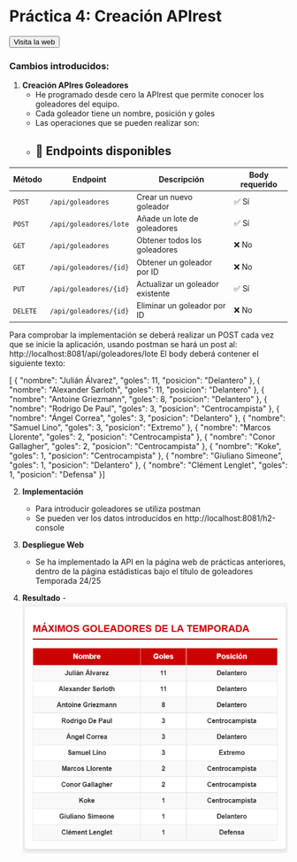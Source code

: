 # Práctica 4: Creación APIrest

<a href="https://mrandy5.github.io/index.html#inicio" target="_blank">
    <button>Visita la web</button>
</a>

### Cambios introducidos:

1. **Creación APIres Goleadores**
   - He programado desde cero la APIrest que permite conocer los     goleadores del equipo.
   - Cada goleador tiene un nombre, posición y goles
   - Las operaciones que se pueden realizar son:
   - ## 🧪 Endpoints disponibles

| Método   | Endpoint                | Descripción                      | Body requerido |
|----------|-------------------------|----------------------------------|----------------|
| `POST`   | `/api/goleadores`       | Crear un nuevo goleador          | ✅ Sí           |
| `POST`   | `/api/goleadores/lote`  | Añade un lote de goleadores      | ✅ Sí           |
| `GET`    | `/api/goleadores`       | Obtener todos los goleadores     | ❌ No           |
| `GET`    | `/api/goleadores/{id}`  | Obtener un goleador por ID       | ❌ No           |
| `PUT`    | `/api/goleadores/{id}`  | Actualizar un goleador existente | ✅ Sí           |
| `DELETE` | `/api/goleadores/{id}`  | Eliminar un goleador por ID      | ❌ No           |

Para comprobar la implementación se deberá realizar un POST cada vez que se inicie la aplicación, usando postman se hará un post al: http://localhost:8081/api/goleadores/lote
El body deberá contener el siguiente texto:


[  { "nombre": "Julián Álvarez", "goles": 11, "posicion": "Delantero" },
  { "nombre": "Alexander Sørloth", "goles": 11, "posicion": "Delantero" },
  { "nombre": "Antoine Griezmann", "goles": 8, "posicion": "Delantero" },
  { "nombre": "Rodrigo De Paul", "goles": 3, "posicion": "Centrocampista" },
  { "nombre": "Ángel Correa", "goles": 3, "posicion": "Delantero" },
  { "nombre": "Samuel Lino", "goles": 3, "posicion": "Extremo" },
  { "nombre": "Marcos Llorente", "goles": 2, "posicion": "Centrocampista" },
  { "nombre": "Conor Gallagher", "goles": 2, "posicion": "Centrocampista" },
  { "nombre": "Koke", "goles": 1, "posicion": "Centrocampista" },
  { "nombre": "Giuliano Simeone", "goles": 1, "posicion": "Delantero" },
  { "nombre": "Clément Lenglet", "goles": 1, "posicion": "Defensa" }]


2. **Implementación**
   - Para introducir goleadores se utiliza postman
   - Se pueden ver los datos introducidos en http://localhost:8081/h2-console

3. **Despliegue Web**
   - Se ha implementado la API en la página web de prácticas anteriores, dentro de la página estádisticas bajo el título de goleadores Temporada 24/25

4. **Resultado**
-![Tabla de goleadores](./images/TablaGol.PNG)


